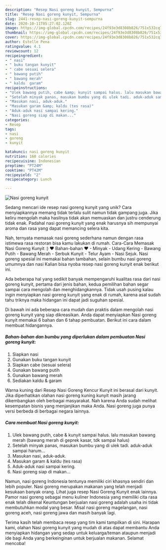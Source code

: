 ```yaml
---
description: "Resep Nasi goreng kunyit, Sempurna"
title: "Resep Nasi goreng kunyit, Sempurna"
slug: 2441-resep-nasi-goreng-kunyit-sempurna
date: 2020-10-11T05:27:02.120Z
image: https://img-global.cpcdn.com/recipes/24f93e3d8308b826/751x532cq70/nasi-goreng-kunyit-foto-resep-utama.jpg
thumbnail: https://img-global.cpcdn.com/recipes/24f93e3d8308b826/751x532cq70/nasi-goreng-kunyit-foto-resep-utama.jpg
cover: https://img-global.cpcdn.com/recipes/24f93e3d8308b826/751x532cq70/nasi-goreng-kunyit-foto-resep-utama.jpg
author: Estelle Pena
ratingvalue: 4.1
reviewcount: 12
recipeingredient:
- " nasi"
- " buku tangan kunyit"
- " cabe sesuai selera"
- " bawang putih"
- " bawang merah"
- " kaldu  garam"
recipeinstructions:
- "Ulek bawang putih, cabe &amp; kunyit sampai halus. lalu masukan bawang merah (bawang merah di geprek kasar, tdk sampai halus)"
- "Setelah minyak panas, masukan bumbu yang di ulek tadi. aduk-aduk sampai harum..."
- "Masukan nasi, aduk-aduk."
- "Masukan garam &amp; kaldu (tes rasa)"
- "Aduk-aduk nasi sampai kering."
- "Nasi goreng siap di makan..."
categories:
- Resep
tags:
- nasi
- goreng
- kunyit

katakunci: nasi goreng kunyit 
nutrition: 160 calories
recipecuisine: Indonesian
preptime: "PT24M"
cooktime: "PT42M"
recipeyield: "2"
recipecategory: Lunch

---
```



![Nasi goreng kunyit](https://img-global.cpcdn.com/recipes/24f93e3d8308b826/751x532cq70/nasi-goreng-kunyit-foto-resep-utama.jpg)

Sedang mencari ide resep nasi goreng kunyit yang unik? Cara menyiapkannya memang tidak terlalu sulit namun tidak gampang juga. Jika keliru mengolah maka hasilnya tidak akan memuaskan dan justru cenderung tidak enak. Padahal nasi goreng kunyit yang enak harusnya sih mempunyai aroma dan rasa yang dapat memancing selera kita.

Nah, ternyata memasak nasi goreng sederhana namun dengan rasa istimewa rasa restoran bisa kamu lakukan di rumah. Cara-Cara Memasak Nasi Goreng Kunyit :) ❤ Bahan-bahan ❤ - Minyak - Udang Kering - Bawang Putih - Bawang Merah - Serbuk Kunyit - Telur Ayam - Nasi Sejuk. Nasi goreng spesial ini memakai bahan tambahan, selain bumbu nasi goreng umumnya dan nasi Kalian bisa nyoba resep nasi goreng kunyit enak berikut ini.

Ada beberapa hal yang sedikit banyak mempengaruhi kualitas rasa dari nasi goreng kunyit, pertama dari jenis bahan, kedua pemilihan bahan segar sampai cara mengolah dan menghidangkannya. Tidak usah pusing kalau ingin menyiapkan nasi goreng kunyit yang enak di rumah, karena asal sudah tahu triknya maka hidangan ini dapat jadi suguhan spesial.


Di bawah ini ada beberapa cara mudah dan praktis dalam mengolah nasi goreng kunyit yang siap dikreasikan. Anda dapat menyiapkan Nasi goreng kunyit memakai 6 bahan dan 6 tahap pembuatan. Berikut ini cara dalam membuat hidangannya.

<!--inarticleads1-->

##### Bahan-bahan dan bumbu yang diperlukan dalam pembuatan Nasi goreng kunyit:

1. Siapkan  nasi
1. Gunakan  buku tangan kunyit
1. Siapkan  cabe (sesuai selera)
1. Gunakan  bawang putih
1. Gunakan  bawang merah
1. Sediakan  kaldu &amp; garam


Warna kuning dari Resep Nasi Goreng Kencur Kunyit ini berasal dari kunyit. Jika diperhatikan olahan nasi goreng kuning kunyit masih jarang dikembangkan oleh berbagai masyarakat. Nah karena Anda sudah melihat kesempatan bisnis yang menjanjikan maka Anda. Nasi goreng juga punya versi berbeda di berbagai negara lainnya. 

<!--inarticleads2-->

##### Cara membuat Nasi goreng kunyit:

1. Ulek bawang putih, cabe &amp; kunyit sampai halus. lalu masukan bawang merah (bawang merah di geprek kasar, tdk sampai halus)
1. Setelah minyak panas, masukan bumbu yang di ulek tadi. aduk-aduk sampai harum...
1. Masukan nasi, aduk-aduk.
1. Masukan garam &amp; kaldu (tes rasa)
1. Aduk-aduk nasi sampai kering.
1. Nasi goreng siap di makan...


Namun, nasi goreng Indonesia tentunya memiliki ciri khasnya sendiri dan lebih populer. Nasi goreng merupakan makanan yang telah menjadi kesukaan banyak orang. Lihat juga resep Nasi Goreng Kunyit enak lainnya. Pamor nasi goreng sebagai menu kuliner Indonesia yang memiliki cita rasa enak telah dikenal Keuntungan berjualan nasi goreng adalah usaha ini tidak membutuhkan modal yang besar. Misal nasi goreng magelangan, nasi goreng aceh, nasi goreng jawa dan masih banyak lagi. 

Terima kasih telah membaca resep yang tim kami tampilkan di sini. Harapan kami, olahan Nasi goreng kunyit yang mudah di atas dapat membantu Anda menyiapkan hidangan yang sedap untuk keluarga/teman ataupun menjadi ide bagi Anda yang berkeinginan untuk berjualan makanan. Selamat mencoba!
